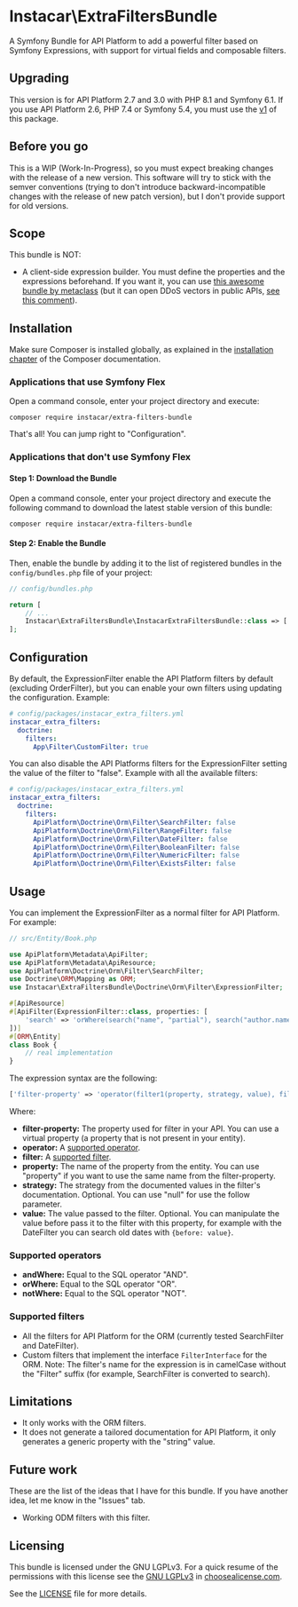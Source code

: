 # Instacar\ExtraFiltersBundle
A Symfony Bundle for API Platform to add a powerful filter based on Symfony Expressions, with support for virtual fields
and composable filters.

## Upgrading
This version is for API Platform 2.7 and 3.0 with PHP 8.1 and Symfony 6.1. If you use API Platform 2.6, PHP 7.4 or
Symfony 5.4, you must use the [v1](/InstacarMX/ExtraFiltersBundle/tree/v1) of this package.

## Before you go
This is a WIP (Work-In-Progress), so you must expect breaking changes with the release of a new version. This software
will try to stick with the semver conventions (trying to don't introduce backward-incompatible changes with the
release of new patch version), but I don't provide support for old versions.

## Scope
This bundle is NOT:
- A client-side expression builder. You must define the properties and the expressions beforehand. If you want it, you can
  use [this awesome bundle by metaclass](https://github.com/metaclass-nl/filter-bundle/tree/query-expression-generator)
  (but it can open DDoS vectors in public APIs, [see this comment](https://github.com/api-platform/core/pull/2055#issuecomment-405308524)).

## Installation
Make sure Composer is installed globally, as explained in the
[installation chapter](https://getcomposer.org/doc/00-intro.md)
of the Composer documentation.

### Applications that use Symfony Flex
Open a command console, enter your project directory and execute:

```shell
composer require instacar/extra-filters-bundle
```

That's all! You can jump right to "Configuration".

### Applications that don't use Symfony Flex
#### Step 1: Download the Bundle
Open a command console, enter your project directory and execute the
following command to download the latest stable version of this bundle:

```shell
composer require instacar/extra-filters-bundle
```

#### Step 2: Enable the Bundle
Then, enable the bundle by adding it to the list of registered bundles
in the `config/bundles.php` file of your project:

```php
// config/bundles.php

return [
    // ...
    Instacar\ExtraFiltersBundle\InstacarExtraFiltersBundle::class => ['all' => true],
];
```

## Configuration
By default, the ExpressionFilter enable the API Platform filters by default (excluding OrderFilter), but you can enable 
your own filters using updating the configuration. Example:
```yaml
# config/packages/instacar_extra_filters.yml
instacar_extra_filters:
  doctrine:
    filters:
      App\Filter\CustomFilter: true
```

You can also disable the API Platforms filters for the ExpressionFilter setting the value of the filter to "false". 
Example with all the available filters:
```yaml
# config/packages/instacar_extra_filters.yml
instacar_extra_filters:
  doctrine:
    filters:
      ApiPlatform\Doctrine\Orm\Filter\SearchFilter: false
      ApiPlatform\Doctrine\Orm\Filter\RangeFilter: false
      ApiPlatform\Doctrine\Orm\Filter\DateFilter: false
      ApiPlatform\Doctrine\Orm\Filter\BooleanFilter: false
      ApiPlatform\Doctrine\Orm\Filter\NumericFilter: false
      ApiPlatform\Doctrine\Orm\Filter\ExistsFilter: false
```

## Usage
You can implement the ExpressionFilter as a normal filter for API Platform. For example:

```php
// src/Entity/Book.php

use ApiPlatform\Metadata\ApiFilter;
use ApiPlatform\Metadata\ApiResource;
use ApiPlatform\Doctrine\Orm\Filter\SearchFilter;
use Doctrine\ORM\Mapping as ORM;
use Instacar\ExtraFiltersBundle\Doctrine\Orm\Filter\ExpressionFilter;

#[ApiResource]
#[ApiFilter(ExpressionFilter::class, properties: [
    'search' => 'orWhere(search("name", "partial"), search("author.name", "partial"), search("year", "partial"))',
])]
#[ORM\Entity]
class Book {
    // real implementation
}
```

The expression syntax are the following:
```php
['filter-property' => 'operator(filter1(property, strategy, value), filter2(property, strategy, value), ..., filterN(property, strategy, value))'];
```

Where:
- **filter-property:** The property used for filter in your API. You can use a virtual property (a property that is not
  present in your entity).
- **operator:** A [supported operator](#supported-operators).
- **filter:** A [supported filter](#supported-filters).
- **property:** The name of the property from the entity. You can use "property" if you want to use the same name from
  the filter-property.
- **strategy:** The strategy from the documented values in the filter's documentation. Optional. You can use "null" for
  use the follow parameter.
- **value:** The value passed to the filter. Optional. You can manipulate the value before pass it to the filter with 
  this property, for example with the DateFilter you can search old dates with `{before: value}`.

### Supported operators
- **andWhere:** Equal to the SQL operator "AND".
- **orWhere:** Equal to the SQL operator "OR".
- **notWhere:** Equal to the SQL operator "NOT".

### Supported filters
- All the filters for API Platform for the ORM (currently tested SearchFilter and DateFilter).
- Custom filters that implement the interface `FilterInterface` for the ORM.
Note: The filter's name for the expression is in camelCase without the "Filter" suffix (for example, SearchFilter is
converted to search).

## Limitations
- It only works with the ORM filters.
- It does not generate a tailored documentation for API Platform, it only generates a generic property with the "string" value.

## Future work
These are the list of the ideas that I have for this bundle. If you have another idea, let me know in the "Issues" tab.
- Working ODM filters with this filter.

## Licensing
This bundle is licensed under the GNU LGPLv3. For a quick resume of the permissions with this license see the
[GNU LGPLv3](https://choosealicense.com/licenses/lgpl-3.0/) in [choosealicense.com](https://choosealicense.com).

See the [LICENSE](LICENSE.md) file for more details.
